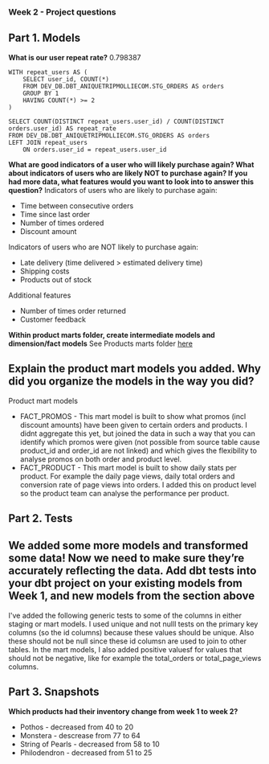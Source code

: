 ### Week 2 - Project questions

## Part 1. Models
**What is our user repeat rate?**
0.798387


```
WITH repeat_users AS (
    SELECT user_id, COUNT(*)
    FROM DEV_DB.DBT_ANIQUETRIPMOLLIECOM.STG_ORDERS AS orders
    GROUP BY 1
    HAVING COUNT(*) >= 2
)

SELECT COUNT(DISTINCT repeat_users.user_id) / COUNT(DISTINCT orders.user_id) AS repeat_rate
FROM DEV_DB.DBT_ANIQUETRIPMOLLIECOM.STG_ORDERS AS orders
LEFT JOIN repeat_users
    ON orders.user_id = repeat_users.user_id
```

**What are good indicators of a user who will likely purchase again? What about indicators of users who are likely NOT to purchase again? If you had more data, what features would you want to look into to answer this question?**
Indicators of users who are likely to purchase again:
* Time between consecutive orders
* Time since last order
* Number of times ordered
* Discount amount

Indicators of users who are NOT likely to purchase again:
* Late delivery (time delivered > estimated delivery time)
* Shipping costs
* Products out of stock

Additional features
* Number of times order returned
* Customer feedback


**Within product marts folder, create intermediate models and dimension/fact models**
See Products marts folder [here](https://github.com/aniquetrip/course-dbt/tree/main/greenery/models/marts/product)

## Explain the product mart models you added. Why did you organize the models in the way you did?
Product mart models
* FACT_PROMOS - This mart model is built to show what promos (incl discount amounts) have been given to certain orders and products. I didnt aggregate this yet, but joined the data in such a way that you can identify which promos were given (not possible from source table cause product_id and order_id are not linked) and which gives the flexibility to analyse promos on both order and product level. 
* FACT_PRODUCT - This mart model is built to show daily stats per product. For example the daily page views, daily total orders and conversion rate of page views into orders. I added this on product level so the product team can analyse the performance per product.

## Part 2. Tests
## We added some more models and transformed some data! Now we need to make sure they’re accurately reflecting the data. Add dbt tests into your dbt project on your existing models from Week 1, and new models from the section above
I've added the following generic tests to some of the columns in either staging or mart models. I used unique and not nulll tests on the primary key columns (so the id columns) because these values should be unique. Also these should not be null since these id columsn are used to join to other tables. In the mart models, I also added positive valuesf for values that should not be negative, like for example the total_orders or total_page_views columns.


## Part 3. Snapshots
**Which products had their inventory change from week 1 to week 2?**
* Pothos - decreased from 40 to 20
* Monstera - descrease from 77 to 64
* String of Pearls - decreased from 58 to 10
* Philodendron - decreased from 51 to 25